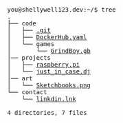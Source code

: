 
<pre>
you@shellywell123.dev:~/$ tree
.
├── code
│   ├── <a href="https://github.com/Shellywell123">.git</a>
│   ├── <a href="https://hub.docker.com/u/shellywell123">DockerHub.yaml</a>
│   └── games
│       └── <a href="https://shellywell123.github.io/Grind-Boy/build/web/index.html">GrindBoy.gb</a>
│── projects
│   ├── <a href="https://shellywell123.dev/shenanigan/pi-craft.html">raspberry.pi</a>
│   └── <a href="https://shellywell123.dev/shenanigan/beats-case.html">just_in_case.dj</a>
│── art
│   └── <a href="https://shellywell123.dev/shenanigan/art-attack.html">Sketchbooks.png</a>
└── contact
    └── <a href="https://www.linkedin.com/in/ben-shellswell/">linkdin.lnk</a>

4 directories, 7 files
</pre>
